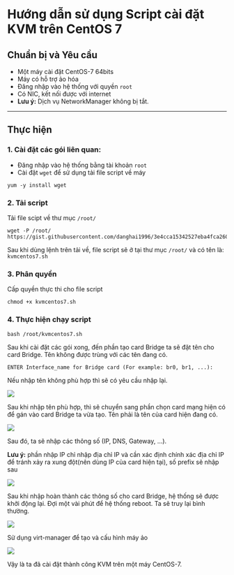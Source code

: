 # Hướng dẫn sử dụng Script cài đặt KVM trên CentOS 7

## Chuẩn bị và Yêu cầu
- Một máy cài đặt CentOS-7 64bits
- Máy có hỗ trợ ảo hóa
- Đăng nhập vào hệ thống với quyền `root`
- Có NIC, kết nối được với internet
- **Lưu ý:** Dịch vụ NetworkManager không bị tắt.

-----------

## Thực hiện
### 1. Cài đặt các gói liên quan:
- Đăng nhập vào hệ thống bằng tài khoản `root`
- Cài đặt `wget` để sử dụng tải file script về máy
```
yum -y install wget
```

### 2. Tải script
Tải file scipt về thư mục `/root/`

```
wget -P /root/ https://gist.githubusercontent.com/danghai1996/3e4cca15342527eba4fca260c960bb43/raw/afd455f957a3a59279cc028e2f7d7e3c77caf856/kvmcentos7.sh
```
Sau khi dùng lệnh trên tải về, file script sẽ ở tại thư mục `/root/` và có tên là: `kvmcentos7.sh`

### 3. Phân quyền
Cấp quyền thực thi cho file script
```
chmod +x kvmcentos7.sh
```

### 4. Thực hiện chạy script
```
bash /root/kvmcentos7.sh
```

Sau khi cài đặt các gói xong, đến phần tạo card Bridge ta sẽ đặt tên cho card Bridge. Tên không được trùng với các tên đang có.
```
ENTER Interface_name for Bridge card (For example: br0, br1, ...):
```
Nếu nhập tên không phù hợp thì sẽ có yêu cầu nhập lại.

<img src = "https://i.imgur.com/60Q5d9P.png">

Sau khi nhập tên phù hợp, thì sẽ chuyển sang phần chọn card mạng hiện có để gán vào card Bridge ta vừa tạo. Tên phải là tên của card hiện đang có.

<img src = "https://i.imgur.com/CpismUU.png">

Sau đó, ta sẽ nhập các thông số (IP, DNS, Gateway, ...). 

**Lưu ý:** phần nhập IP chỉ nhập địa chỉ IP và cần xác định chính xác địa chỉ IP để tránh xảy ra xung đột(nên dùng IP của card hiện tại), số prefix sẽ nhập sau

<img src ="https://i.imgur.com/8VgYOtC.png">

Sau khi nhập hoàn thành các thông số cho card Bridge, hệ thống sẽ được khởi động lại. Đợi một vài phút để hệ thống reboot. Ta sẽ truy lại bình thường.

<img src = "https://i.imgur.com/FYDGXKI.png" >

Sử dụng virt-manager để tạo và cấu hình máy ảo

<img src = "https://i.imgur.com/s1RWddc.png">

Vậy là ta đã cài đặt thành công KVM trên một máy CentOS-7. 